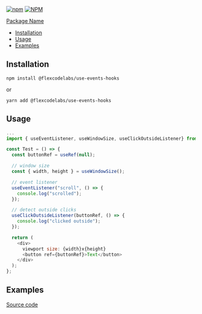 [![npm](https://img.shields.io/npm/v/@flexcodelabs/use-events-hooks)](https://www.npmjs.com/package/@flexcodelabs/use-events-hooks) [![NPM](https://img.shields.io/npm/l/@flexcodelabs/use-events-hooks)](https://www.npmjs.com/package/@flexcodelabs/use-events-hooks)

[Package Name](#@flexcodelabs/use-events-hooks)

- [Installation](#installation)
- [Usage](#usage)
- [Examples](#examples)

## Installation

`npm install @flexcodelabs/use-events-hooks`

or

`yarn add @flexcodelabs/use-events-hooks`

## Usage

```js
...
import { useEventListener, useWindowSize, useClickOutsideListener} from '@flexcodelabs/use-events-hooks';

const Test = () => {
  const buttonRef = useRef(null);

  // window size
  const { width, height } = useWindowSize();

  // event listener
  useEventListener("scroll", () => {
    console.log("scrolled");
  });

  // detect outside clicks
  useClickOutsideListener(buttonRef, () => {
    console.log("clicked outside");
  });

  return (
    <div>
      viewport size: {width}x{height}
      <button ref={buttonRef}>Text</button>
    </div>
  );
};

```

## Examples

[Source code](https://github.com/flexcodelabs/use-events-hooks)
